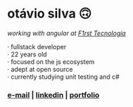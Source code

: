 # otávio silva 🙃

_working with angular at [F1rst Tecnologia](https://www.linkedin.com/company/f1rsttecnologia/mycompany/)_

 · fullstack developer <br>
 · 22 years old <br>
 · focused on the js ecosystem <br>
 · adept at open source <br>
 · currently studying unit testing and c#


### [e-mail](mailto:otaviosilva2632@gmail.com) | [linkedin](https://www.linkedin.com/in/otaviosilva02) | [portfolio](https://www.otaviosilva.dev/)
